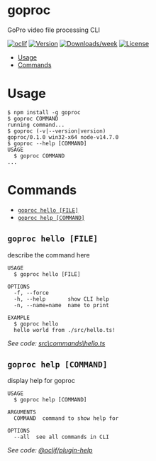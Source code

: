 goproc
======

GoPro video file processing CLI

[![oclif](https://img.shields.io/badge/cli-oclif-brightgreen.svg)](https://oclif.io)
[![Version](https://img.shields.io/npm/v/goproc.svg)](https://npmjs.org/package/goproc)
[![Downloads/week](https://img.shields.io/npm/dw/goproc.svg)](https://npmjs.org/package/goproc)
[![License](https://img.shields.io/npm/l/goproc.svg)](https://github.com/davidweitzenfeld/goproc/blob/master/package.json)

<!-- toc -->
* [Usage](#usage)
* [Commands](#commands)
<!-- tocstop -->
# Usage
<!-- usage -->
```sh-session
$ npm install -g goproc
$ goproc COMMAND
running command...
$ goproc (-v|--version|version)
goproc/0.1.0 win32-x64 node-v14.7.0
$ goproc --help [COMMAND]
USAGE
  $ goproc COMMAND
...
```
<!-- usagestop -->
# Commands
<!-- commands -->
* [`goproc hello [FILE]`](#goproc-hello-file)
* [`goproc help [COMMAND]`](#goproc-help-command)

## `goproc hello [FILE]`

describe the command here

```
USAGE
  $ goproc hello [FILE]

OPTIONS
  -f, --force
  -h, --help       show CLI help
  -n, --name=name  name to print

EXAMPLE
  $ goproc hello
  hello world from ./src/hello.ts!
```

_See code: [src\commands\hello.ts](https://github.com/davidweitzenfeld/goproc/blob/v0.1.0/src\commands\hello.ts)_

## `goproc help [COMMAND]`

display help for goproc

```
USAGE
  $ goproc help [COMMAND]

ARGUMENTS
  COMMAND  command to show help for

OPTIONS
  --all  see all commands in CLI
```

_See code: [@oclif/plugin-help](https://github.com/oclif/plugin-help/blob/v3.2.0/src\commands\help.ts)_
<!-- commandsstop -->
